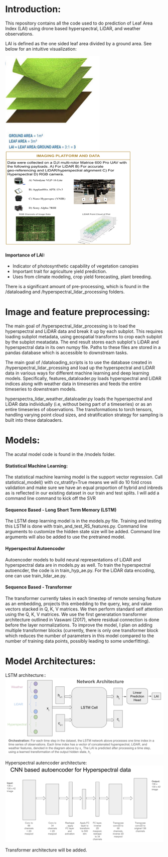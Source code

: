 # Introduction:
This repository contains all the code used to do prediction of Leaf Area Index (LAI) using drone based hyperspectral, LiDAR, and weather observations.

LAI is defined as the one sided leaf area divided by a ground area. See below for an intuitive visualization:
<p float="left">
  <img src="visualizations/LAI_image.png" alt="Imaging Platform and Data"width="300" height="300" /> 
  <img src="visualizations/Imaging_platform.png" alt="LAI diagram" width="400" height="300" />
</p>

#### Importance of LAI: ####
 - Indicator of photosynthetic capability of vegetation canopies
 - Important trait for agriculture yield prediction. 
 - Uses from climate modeling, crop yield forecasting, plant breeding.

There is a significant amount of pre-processing, which is found in the /dataloading and /hyperspectral_lidar_processing folders. 

# Image and feature preprocessing:
The main goal of /hyperspectral_lidar_processing is to load the hyperspectral and LiDAR data and break it up by each subplot. This requires loading subplot metadata, using geospatial transforms to crop each subplot by the subplot meatadata. The end result stores each subplot's LiDAR and hyperspectral data in its own numpy file. Paths to these files are stored in a pandas database which is accessible to downstream tasks.

The main goal of /dataloading_scripts is to use the database created in /hyperspectral_lidar_prcessing and load up the hyperspectral and LiDAR data in various ways for different machine learning and deep learning models. Specifically, features_dataloader.py loads hyperspectral and LiDAR indices along with weather data in timeseries and feeds the entire timeseries to downstream models.

hyperspectra_lidar_weather_dataloader.py loads the hyperspectral and LiDAR data individually (i.e, without being part of a timeseries) or as an entire timeseries of observations. The transformations to torch tensors, handling varying point cloud sizes, and stratification strategy for sampling is built into these dataloaders.

# Models:
The acutal model code is found in the /models folder. 

#### Statistical Machine Learning: ####
The statistical machine learning model is the support vector regression. Call statistical_model() with cv_stratify=True means we will do 10 fold cross validation and make sure we have an equal proportion of hybrid and inbreds as is reflected in our existing dataset in our train and test splits. I will add a command line command to kick off the SVR

#### Sequence Based - Long Short Term Memory (LSTM) ####
The LSTM deep learning model is in the models.py file. Training and testing this LSTM is done with train_and_test_RS_features.py. Command line arguments to customize the hidden state size will be added. Command line arguments will also be added to use the pretrained model.

#### Hyperspectral Autoencoder ####
Autoencoder models to build neural representations of LiDAR and hyperspectral data are in models.py as well. To train the hyperspectral autoencder, the code is in train_hyp_ae.py. For the LiDAR data encoding, one can use train_lidar_ae.py.

#### Sequence Based - Transformer ####
The transformer currently takes in each timestep of remote sensing feature as an embedding, projects this embedding to the query, key, and value vectors stacked in Q, K, V matrices. We then perform standard self attention using the Q, K, V matrices. We use the first generatation transformer architecture outlined in Vaswani (2017), where residual connection is done before the layer normalizations. To improve the model, I plan on adding multiple transformer blocks (currently, there is only one transformer block which reduces the number of parameters in this model compared to the number of training data points, possibly leading to some underfitting).

# Model Architectures:
LSTM architecture::
![LSTM for traditional Remote Sensing features architecture diagram](models/architecture_diagrams/NetworkArchitecture_update.png)

Hyperspectral autencoder architecture:
![Hyperspectral autoencoder](models/architecture_diagrams/Hyperspectral_autoencoder_arch.png)

Transformer architecture will be added.